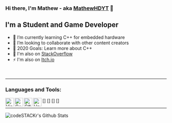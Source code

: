 ### Hi there, I'm Mathew - aka [MathewHDYT][gamedevelopment] 👋

## I'm a Student and Game Developer
- 📕 I’m currently learning C++ for embedded hardware
- 👯 I’m looking to collaborate with other content creators
- 🥅 2020 Goals: Learn more about C++
- 🔭 I'm also on [StackOverflow][website]
- ⚡ I'm also on [Itch.io][gamedevelopment]

<br />

---

### Languages and Tools:

[<img align="left" alt="Visual Studio 2019" width="26px" src="https://devblogs.microsoft.com/visualstudio/wp-content/uploads/sites/4/2019/01/visualstudio-1.png" />]
[<img align="left" alt="C++" width="26px" src="https://img.icons8.com/color/1600/c-plus-plus-logo.png" />]
[<img align="left" alt="C#" width="26px" src="https://w0.pngwave.com/png/328/221/c-programming-language-logo-microsoft-visual-studio-net-framework-javascript-icon-png-clip-art.png" />]
[<img align="left" alt="Unity" width="26px" src="https://fadigeorge.files.wordpress.com/2010/02/unity_01.jpg" />]

---

<img align="left" alt="codeSTACKr's Github Stats" src="https://github-readme-stats.vercel.app/api?username=MathewHDYT&show_icons=true&hide_border=true" />

[website]:https://stackoverflow.com/users/13794611/mathewhd?tab=profile
[gamedevelopment]:https://mathewhdyt.itch.io
